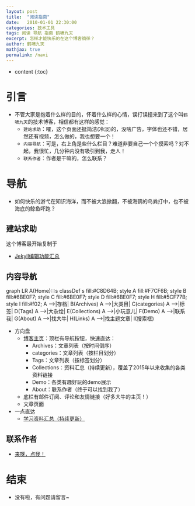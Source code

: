 ```yaml
---
layout: post
title:  "阅读指南"
date:   2010-01-01 22:30:00
categories: 技术工具
tags: 阅读 导航 指南 鹤啸九天 
excerpt: 怎样才能快乐的在这个博客徜徉？
author: 鹤啸九天
mathjax: true
permalink: /navi
---
```


* content
{:toc}

# 引言

- 不管大家是抱着什么样的目的，怀着什么样的心情，误打误撞来到了这个叫`鹤啸九天`的技术博客，相信都有这样的感觉：
  - `建站求助`：嚯，这个页面还挺简洁(冷淡)的，没啥广告，字体也还不错，居然还有视频，怎么做的，我也想要一个！
  - `内容导航`：可是，右上角是些什么栏目？难道非要自己一个个摸索吗？对不起，我很忙，几分钟内没有吸引到我，走人！
  - `联系作者`：作者是干嘛的，怎么联系？

# 导航

- 如何快乐的游弋在知识海洋，而不被大浪掀翻，不被海鸥的鸟粪打中，也不被海底的鲸鱼吓跑？


## 建站求助

这个博客最开始复制于
- [Jekyll编辑功能汇总](https://wqw547243068.github.io/2015/02/15/create-my-blog-with-jekyll/)

## 内容导航

<div class="mermaid">
    graph LR
    A(Home):::s
    classDef s fill:#C8D64B;
    style A fill:#F7CF6B;
    style B fill:#6BE0F7;
    style C fill:#6BE0F7;
    style D fill:#6BE0F7;
    style H fill:#5CF77B;
    style I fill:#f02;
    A -->|存档| B(Archives)
    A -->|大类目| C(categories)
    A -->|标签| D(Tags)
    A -->|大杂烩| E(Collections)
    A -->|小玩意儿| F(Demo)
    A -->|联系我| G(About)
    A -->|找大牛| H(Links)
    A -->|找主题文章| I(搜索框)
</div>

- 方向盘
  - [博客主页](https://wqw547243068.github.io/)：顶栏有导航按钮，快速直达：
    - Archives：文章列表（按时间倒序）
    - categories：文章列表（按栏目划分）
    - Tags：文章列表（按标签划分）
    - Collections：资料汇总（持续更新），覆盖了2015年以来收集的各类资料链接
    - Demo：各类有趣好玩的demo展示
    - About：联系作者（终于可以找到我了）
  - 底栏有邮件订阅、评论和友情链接（好多大牛的主页！）
  - 文章页面
- 一点直达
  - [学习资料汇总（持续更新）](https://wqw547243068.github.io/collection/)

## 联系作者

- [来呀，点我！](https://wqw547243068.github.io/about/)


# 结束

- 没有啦，有问题请留言~
